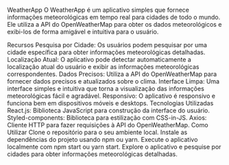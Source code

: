 WeatherApp
O WeatherApp é um aplicativo simples que fornece informações meteorológicas em tempo real para cidades de todo o mundo. Ele utiliza a API do OpenWeatherMap para obter os dados meteorológicos e exibi-los de forma amigável e intuitiva para o usuário.

Recursos
Pesquisa por Cidade: Os usuários podem pesquisar por uma cidade específica para obter informações meteorológicas detalhadas.
Localização Atual: O aplicativo pode detectar automaticamente a localização atual do usuário e exibir as informações meteorológicas correspondentes.
Dados Precisos: Utiliza a API do OpenWeatherMap para fornecer dados precisos e atualizados sobre o clima.
Interface Limpa: Uma interface simples e intuitiva que torna a visualização das informações meteorológicas fácil e agradável.
Responsivo: O aplicativo é responsivo e funciona bem em dispositivos móveis e desktops.
Tecnologias Utilizadas
React.js: Biblioteca JavaScript para construção da interface do usuário.
Styled-components: Biblioteca para estilização com CSS-in-JS.
Axios: Cliente HTTP para fazer requisições à API do OpenWeatherMap.
Como Utilizar
Clone o repositório para o seu ambiente local.
Instale as dependências do projeto usando npm ou yarn.
Execute o aplicativo localmente com npm start ou yarn start.
Explore o aplicativo e pesquise por cidades para obter informações meteorológicas detalhadas.
